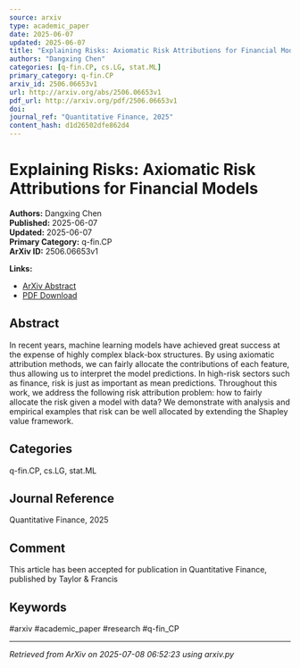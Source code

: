 ```yaml
---
source: arxiv
type: academic_paper
date: 2025-06-07
updated: 2025-06-07
title: "Explaining Risks: Axiomatic Risk Attributions for Financial Models"
authors: "Dangxing Chen"
categories: [q-fin.CP, cs.LG, stat.ML]
primary_category: q-fin.CP
arxiv_id: 2506.06653v1
url: http://arxiv.org/abs/2506.06653v1
pdf_url: http://arxiv.org/pdf/2506.06653v1
doi: 
journal_ref: "Quantitative Finance, 2025"
content_hash: d1d26502dfe862d4
---
```


# Explaining Risks: Axiomatic Risk Attributions for Financial Models

**Authors:** Dangxing Chen  
**Published:** 2025-06-07  
**Updated:** 2025-06-07  
**Primary Category:** q-fin.CP  
**ArXiv ID:** 2506.06653v1  

**Links:**
- [ArXiv Abstract](http://arxiv.org/abs/2506.06653v1)
- [PDF Download](http://arxiv.org/pdf/2506.06653v1)


## Abstract

In recent years, machine learning models have achieved great success at the
expense of highly complex black-box structures. By using axiomatic attribution
methods, we can fairly allocate the contributions of each feature, thus
allowing us to interpret the model predictions. In high-risk sectors such as
finance, risk is just as important as mean predictions. Throughout this work,
we address the following risk attribution problem: how to fairly allocate the
risk given a model with data? We demonstrate with analysis and empirical
examples that risk can be well allocated by extending the Shapley value
framework.

## Categories

q-fin.CP, cs.LG, stat.ML

## Journal Reference

Quantitative Finance, 2025


## Comment

This article has been accepted for publication in Quantitative
  Finance, published by Taylor & Francis


## Keywords

#arxiv #academic_paper #research #q-fin_CP

---
*Retrieved from ArXiv on 2025-07-08 06:52:23 using arxiv.py*
